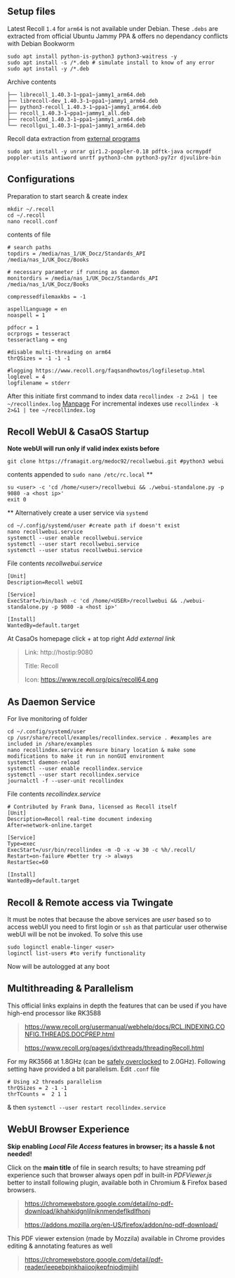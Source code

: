 ## Setup files
Latest Recoll `1.4` for `arm64` is not available under Debian. These `.debs` are extracted from official Ubuntu Jammy PPA & offers no dependancy conflicts with Debian Bookworm
```
sudo apt install python-is-python3 python3-waitress -y
sudo apt install -s /*.deb # simulate install to know of any error
sudo apt install -y /*.deb
```
Archive contents
```
├── librecoll_1.40.3-1~ppa1~jammy1_arm64.deb
├── librecoll-dev_1.40.3-1~ppa1~jammy1_arm64.deb
├── python3-recoll_1.40.3-1~ppa1~jammy1_arm64.deb
├── recoll_1.40.3-1~ppa1~jammy1_all.deb
├── recollcmd_1.40.3-1~ppa1~jammy1_arm64.deb
└── recollgui_1.40.3-1~ppa1~jammy1_arm64.deb
```
Recoll data extraction from [external programs](https://www.recoll.org/pages/features.html#doctypes.helpers)
```
sudo apt install -y unrar gir1.2-poppler-0.18 pdftk-java ocrmypdf poppler-utils antiword unrtf python3-chm python3-py7zr djvulibre-bin 
```
## Configurations
Preparation to start search & create index
```
mkdir ~/.recoll
cd ~/.recoll
nano recoll.conf
```
contents of file
```
# search paths
topdirs = /media/nas_1/UK_Docz/Standards_API  /media/nas_1/UK_Docz/Books

# necessary parameter if running as daemon
monitordirs = /media/nas_1/UK_Docz/Standards_API  /media/nas_1/UK_Docz/Books

compressedfilemaxkbs = -1

aspellLanguage = en
noaspell = 1

pdfocr = 1
ocrprogs = tesseract
tesseractlang = eng

#disable multi-threading on arm64
thrQSizes = -1 -1 -1

#logging https://www.recoll.org/faqsandhowtos/logfilesetup.html
loglevel = 4
logfilename = stderr
```
After this initiate first command to index data `recollindex -z 2>&1 | tee ~/recollindex.log` [Manpage](https://www.recoll.org/manpages/recollindex.1.html) For incremental indexes use `recollindex -k 2>&1 | tee ~/recollindex.log`

## Recoll WebUI & CasaOS Startup
**Note webUI will run only if valid index exists before**
```
git clone https://framagit.org/medoc92/recollwebui.git #python3 webui
```
contents appended to `sudo nano /etc/rc.local` **
```
su <user> -c 'cd /home/<user>/recollwebui && ./webui-standalone.py -p 9080 -a <host ip>' 
exit 0
```

** Alternatively create a user service via `systemd`

```
cd ~/.config/systemd/user #create path if doesn't exist
nano recollwebui.service
systemctl --user enable recollwebui.service
systemctl --user start recollwebui.service
systemctl --user status recollwebui.service
```
File contents _recollwebui.service_
```
[Unit]
Description=Recoll webUI

[Service]
ExecStart=/bin/bash -c 'cd /home/<USER>/recollwebui && ./webui-standalone.py -p 9080 -a <host ip>'

[Install]
WantedBy=default.target
```

At CasaOs homepage click + at top right _Add external link_
> Link: http://hostip:9080
> 
> Title: Recoll
> 
> Icon: https://www.recoll.org/pics/recoll64.png
>

## As Daemon Service
For live monitoring of folder
```
cd ~/.config/systemd/user
cp /usr/share/recoll/examples/recollindex.service . #examples are included in /share/examples
nano recollindex.service #ensure binary location & make some modifications to make it run in nonGUI environment
systemctl daemon-reload
systemctl --user enable recollindex.service
systemctl --user start recollindex.service
journalctl -f --user-unit recollindex
```
File contents _recollindex.service_
```
# Contributed by Frank Dana, licensed as Recoll itself
[Unit]
Description=Recoll real-time document indexing
After=network-online.target

[Service]
Type=exec
ExecStart=/usr/bin/recollindex -m -D -x -w 30 -c %h/.recoll/
Restart=on-failure #better try -> always
RestartSec=60

[Install]
WantedBy=default.target
```

## Recoll & Remote access via Twingate
It must be notes that because the above services are _user_ based so to access webUI you need to first login or `ssh` as that particular user otherwise webUI will be not be invoked. To solve this use
```
sudo loginctl enable-linger <user>
loginctl list-users #to verify functionality
```
Now _<user>_ will be autologged at any boot

## Multithreading & Parallelism
This official links explains in depth the features that can be used if you have high-end processor like RK3588
> https://www.recoll.org/usermanual/webhelp/docs/RCL.INDEXING.CONFIG.THREADS.DOCPREP.html
> 
> https://www.recoll.org/pages/idxthreads/threadingRecoll.html

For my RK3566 at 1.8GHz (can be [safely overclocked](https://github.com/defencedog/radxazero3E/tree/main/dtb_dtbo/overclocked) to 2.0GHz). Following setting have provided a bit parallelism. Edit `.conf` file
```
# Using x2 threads parallelism
thrQSizes = 2 -1 -1
thrTCounts =  2 1 1
```
& then `systemctl --user restart recollindex.service`

## WebUI Browser Experience
**Skip enabling _Local File Access_ features in browser; its a hassle & not needed!**

Click on the **main title** of file in search results; to have streaming pdf experience such that browser always open pdf in built-in _PDFViewer.js_ better to install following plugin, available both in Chromium & Firefox based browsers. 
> https://chromewebstore.google.com/detail/no-pdf-download/ikhahkidgnljlniknmendeflkdlfhonj
>
> https://addons.mozilla.org/en-US/firefox/addon/no-pdf-download/
> 
This PDF viewer extension (made by Mozzila) available in Chrome provides editing & annotating features as well

> https://chromewebstore.google.com/detail/pdf-reader/ieepebpjnkhaiioojkepfniodjmjjihl

